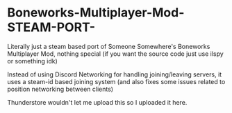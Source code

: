 # Boneworks-Multiplayer-Mod-STEAM-PORT-
Literally just a steam based port of Someone Somewhere's Boneworks Multiplayer Mod, nothing special (if you want the source code just use ilspy or something idk)

Instead of using Discord Networking for handling joining/leaving servers, it uses a steam-id based joining system (and also fixes some issues related to position networking between clients)

Thunderstore wouldn't let me upload this so I uploaded it here.

